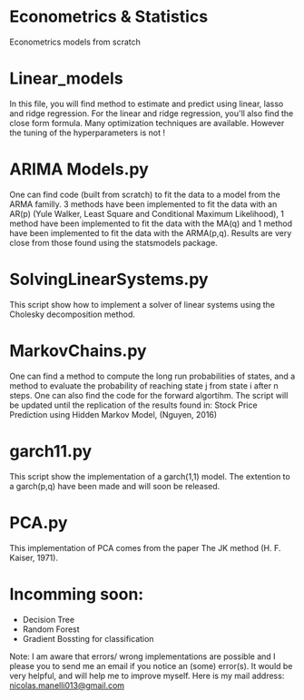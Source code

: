 # Econometrics & Statistics
Econometrics models from scratch

# Linear_models
In this file, you will find method to estimate and predict using linear, lasso and ridge regression. 
For the linear and ridge regression, you'll also find the close form formula.
Many optimization techniques are available. However the tuning of the hyperparameters is not !

# ARIMA Models.py

One can find code (built from scratch) to fit the data to a model from the ARMA familly. 3 methods have been implemented to fit the data with an AR(p) (Yule Walker, Least Square and Conditional Maximum Likelihood), 1 method have been implemented to fit the data with the MA(q) and 1 method have been implemented to fit the data with the ARMA(p,q). Results are very close from those found using the statsmodels package.

# SolvingLinearSystems.py 

This script show how to implement a solver of linear systems using the Cholesky decomposition method.

# MarkovChains.py

One can find a method to compute the long run probabilities of states, and a method to evaluate the probability of reaching state j from state i after n steps. One can also find the code for the forward algortihm.
The script will be updated until the replication of the results found in: Stock Price Prediction using Hidden Markov Model, (Nguyen, 2016)

# garch11.py

This script show the implementation of a garch(1,1) model. The extention to a garch(p,q) have been made and will soon be released.

# PCA.py

This implementation of PCA comes from the paper The JK method (H. F. Kaiser, 1971).

# Incomming soon: 
  - Decision Tree
  - Random Forest
  - Gradient Bossting for classification
  
Note: I am aware that errors/ wrong implementations are possible and I please you to send me an email if you notice an (some) error(s). It would be very helpful, and will help me to improve myself. Here is my mail address: nicolas.manelli013@gmail.com
